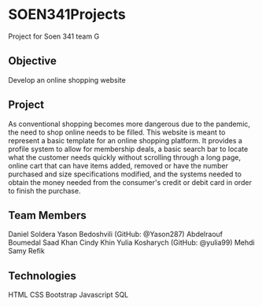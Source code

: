 # SOEN341Projects

Project for Soen 341 team G

## Objective

Develop an online shopping website

## Project

As conventional shopping becomes more dangerous due to the pandemic, the need to shop online needs to be filled. This website is meant to represent a basic template for an online shopping platform. It provides a profile system to allow for membership deals, a basic search bar to locate what the customer needs quickly without scrolling through a long page, online cart that can have items added, removed or have the number purchased and size specifications modified, and the systems needed to obtain the money needed from the consumer's credit or debit card in order to finish the purchase.

## Team Members

Daniel Soldera
Yason Bedoshvili (GitHub: @Yason287)
Abdelraouf Boumedal
Saad Khan
Cindy Khin
Yulia Kosharych (GitHub: @yulia99)
Mehdi Samy Refik

## Technologies

HTML
CSS 
Bootstrap 
Javascript 
SQL 
